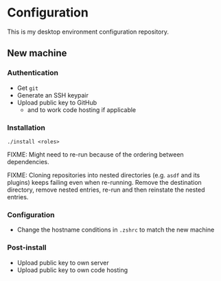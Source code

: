 # Configuration

This is my desktop environment configuration repository.

## New machine

### Authentication

* Get `git`
* Generate an SSH keypair
* Upload public key to GitHub
  - and to work code hosting if applicable

### Installation

```shell
./install <roles>
```

FIXME: Might need to re-run because of the ordering between dependencies.

FIXME: Cloning repositories into nested directories (e.g. `asdf` and its
plugins) keeps failing even when re-running. Remove the destination directory,
remove nested entries, re-run and then reinstate the nested entries.

### Configuration

* Change the hostname conditions in `.zshrc` to match the new machine

### Post-install

* Upload public key to own server
* Upload public key to own code hosting
